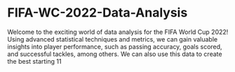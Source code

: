 # FIFA-WC-2022-Data-Analysis
Welcome to the exciting world of data analysis for the FIFA World Cup 2022!  Using advanced statistical techniques and metrics, we can gain valuable insights into player performance, such as passing accuracy, goals scored, and successful tackles, among others. We can also use this data to create the best starting 11
